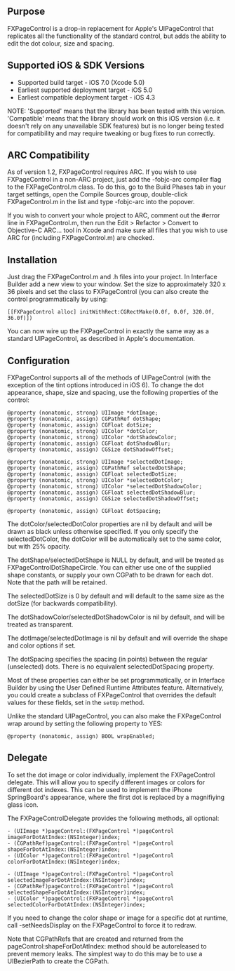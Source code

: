 Purpose
--------------

FXPageControl is a drop-in replacement for Apple's UIPageControl that replicates all the functionality of the standard control, but adds the ability to edit the dot colour, size and spacing.


Supported iOS & SDK Versions
-----------------------------

* Supported build target - iOS 7.0 (Xcode 5.0)
* Earliest supported deployment target - iOS 5.0
* Earliest compatible deployment target - iOS 4.3

NOTE: 'Supported' means that the library has been tested with this version. 'Compatible' means that the library should work on this iOS version (i.e. it doesn't rely on any unavailable SDK features) but is no longer being tested for compatibility and may require tweaking or bug fixes to run correctly.


ARC Compatibility
------------------

As of version 1.2, FXPageControl requires ARC. If you wish to use FXPageControl in a non-ARC project, just add the -fobjc-arc compiler flag to the FXPageControl.m class. To do this, go to the Build Phases tab in your target settings, open the Compile Sources group, double-click FXPageControl.m in the list and type -fobjc-arc into the popover.

If you wish to convert your whole project to ARC, comment out the #error line in FXPageControl.m, then run the Edit > Refactor > Convert to Objective-C ARC... tool in Xcode and make sure all files that you wish to use ARC for (including FXPageControl.m) are checked.


Installation
--------------

Just drag the FXPageControl.m and .h files into your project. In Interface Builder add a new view to your window. Set the size to approximately 320 x 36 pixels and set the class to FXPageControl (you can also create the control programmatically by using:

	[[FXPageControl alloc] initWithRect:CGRectMake(0.0f, 0.0f, 320.0f, 36.0f)])

You can now wire up the FXPageControl in exactly the same way as a standard UIPageControl, as described in Apple's documentation.


Configuration
---------------

FXPageControl supports all of the methods of UIPageControl (with the exception of the tint options introduced in iOS 6). To change the dot appearance, shape, size and spacing, use the following properties of the control:

    @property (nonatomic, strong) UIImage *dotImage;
    @property (nonatomic, assign) CGPathRef dotShape;
    @property (nonatomic, assign) CGFloat dotSize;
    @property (nonatomic, strong) UIColor *dotColor;
    @property (nonatomic, strong) UIColor *dotShadowColor;
    @property (nonatomic, assign) CGFloat dotShadowBlur;
    @property (nonatomic, assign) CGSize dotShadowOffset;
    
    @property (nonatomic, strong) UIImage *selectedDotImage;
    @property (nonatomic, assign) CGPathRef selectedDotShape;
    @property (nonatomic, assign) CGFloat selectedDotSize;
    @property (nonatomic, strong) UIColor *selectedDotColor;
    @property (nonatomic, strong) UIColor *selectedDotShadowColor;
    @property (nonatomic, assign) CGFloat selectedDotShadowBlur;
    @property (nonatomic, assign) CGSize selectedDotShadowOffset;
    
    @property (nonatomic, assign) CGFloat dotSpacing;

The dotColor/selectedDotColor properties are nil by default and will be drawn as black unless otherwise specified. If you only specify the selectedDotColor, the dotColor will be automatically set to the same color, but with 25% opacity.
 
The dotShape/selectedDotShape is NULL by default, and will be treated as FXPageControlDotShapeCircle. You can either use one of the supplied shape constants, or supply your own CGPath to be drawn for each dot. Note that the path will be retained.

The selectedDotSize is 0 by default and will default to the same size as the dotSize (for backwards compatibility).

The dotShadowColor/selectedDotShadowColor is nil by default, and will be treated as transparent.

The dotImage/selectedDotImage is nil by default and will override the shape and color options if set.

The dotSpacing specifies the spacing (in points) between the regular (unselected) dots. There is no equivalent selectedDotSpacing property.

Most of these properties can either be set programmatically, or in Interface Builder by using the User Defined Runtime Attributes feature. Alternatively, you could create a subclass of FXPageControl that overrides the default values for these fields, set in the `setUp` method.

Unlike the standard UIPageControl, you can also make the FXPageControl wrap around by setting the following property to YES:

	@property (nonatomic, assign) BOOL wrapEnabled;
	

Delegate
------------

To set the dot image or color individually, implement the FXPageControl delegate. This will allow you to specify different images or colors for different dot indexes. This can be used to implement the iPhone SpringBoard's appearance, where the first dot is replaced by a magnifiying glass icon.

The FXPageControlDelegate provides the following methods, all optional:

    - (UIImage *)pageControl:(FXPageControl *)pageControl imageForDotAtIndex:(NSInteger)index;
    - (CGPathRef)pageControl:(FXPageControl *)pageControl shapeForDotAtIndex:(NSInteger)index;
    - (UIColor *)pageControl:(FXPageControl *)pageControl colorForDotAtIndex:(NSInteger)index;
    
    - (UIImage *)pageControl:(FXPageControl *)pageControl selectedImageForDotAtIndex:(NSInteger)index;
    - (CGPathRef)pageControl:(FXPageControl *)pageControl selectedShapeForDotAtIndex:(NSInteger)index;
    - (UIColor *)pageControl:(FXPageControl *)pageControl selectedColorForDotAtIndex:(NSInteger)index;

If you need to change the color shape or image for a specific dot at runtime, call -setNeedsDisplay on the FXPageControl to force it to redraw.

Note that CGPathRefs that are created and returned from the pageControl:shapeForDotAtIndex: method should be autoreleased to prevent memory leaks. The simplest way to do this may be to use a UIBezierPath to create the CGPath.